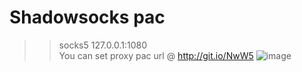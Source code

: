 Shadowsocks pac
========
>>socks5 127.0.0.1:1080  
You can set proxy pac url @ http://git.io/NwW5 
![image](http://i2.tietuku.com/c7b0791d85b9f83d.png)
